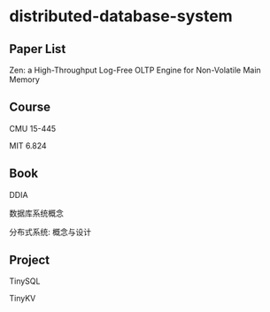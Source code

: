 # distributed-database-system

## Paper List

Zen: a High-Throughput Log-Free OLTP Engine for Non-Volatile Main Memory


## Course

CMU 15-445

MIT 6.824

## Book

DDIA

数据库系统概念

分布式系统: 概念与设计

## Project

TinySQL

TinyKV
